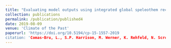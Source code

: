 ```yaml
---
title: "Evaluating model outputs using integrated global speleothem records of climate change since the last glacial."
collection: publications
permalink: /publication/published4
date: 2019-08-09
venue: 'Climate of the Past'
paperurl: 'https://doi.org/10.5194/cp-15-1557-2019
citation: 'Comas-Bru, L., S.P. Harrison, M. Werner, K. Rehfeld, N. Scroxton, C. Veiga-Pires, and <b>SISAL Working Group Members</b> (2019). &quot;Evaluating model outputs using integrated global speleothem records of climate change since the last glacial.&quot; <i>Quarternary</i>.'
---
```

